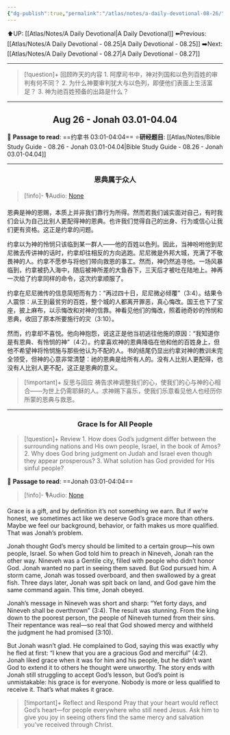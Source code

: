 ```yaml
---
{"dg-publish":true,"permalink":"/atlas/notes/a-daily-devotional-08-26/"}
---
```


 ⬆️UP: [[Atlas/Notes/A Daily Devotional\|A Daily Devotional]]
⬅️Previous: [[Atlas/Notes/A Daily Devotional - 08.25\|A Daily Devotional - 08.25]]
➡️Next: [[Atlas/Notes/A Daily Devotional - 08.27\|A Daily Devotional - 08.27]]

---

> [!question]+ 回顾昨天的内容
> 1.⁠ ⁠阿摩司书中，神对列国和以色列百姓的审判有何不同？
2.⁠ ⁠为什么神要审判犹大与以色列，即便他们表面上生活富足？
3.⁠ ⁠神为祂百姓预备的出路是什么？




---
## <center>Aug 26 - Jonah 03.01-04.04</center>

📖 **Passage to read**: ==约拿书 03:01-04:04==
⭐**研经题目**: [[Atlas/Notes/Bible Study Guide - 08.26 - Jonah 03.01-04.04\|Bible Study Guide - 08.26 - Jonah 03.01-04.04]]

---
### <center>恩典属于众人</center>

> [!info]- 🎙️Audio: [None]()

恩典是神的恩赐，本质上并非我们靠行为所得。然而若我们诚实面对自己，有时我们会认为自己比别人更配得神的恩典。也许我们觉得自己的出身、行为或信心让我们更有资格。这正是约拿的问题。

约拿以为神的怜悯只该临到某一群人——他的百姓以色列。因此，当神吩咐他到尼尼微去传讲神的话时，约拿却往相反的方向逃跑。尼尼微是外邦大城，充满了不敬畏神的人。约拿不愿参与将他们带向救恩的事工。然而，神仍然追寻他。一场风暴临到，约拿被扔入海中，随后被神所差的大鱼吞下，三天后才被吐在陆地上。神再一次给了约拿同样的命令，这次约拿顺服了。

约拿在尼尼微传的信息简短而有力：“再过四十日，尼尼微必倾覆”（3:4）。结果令人震惊：从王到最贫穷的百姓，整个城的人都离开罪恶，真心悔改。国王也下了宝座，披上麻布，以示悔改和对神的信靠。神看见他们的悔改，照着祂奇妙的怜悯和恩典，收回了原本所要施行的灾（3:10）。

然而，约拿却不喜悦。他向神抱怨，说这正是他当初逃往他施的原因：“我知道你是有恩典、有怜悯的神”（4:2）。约拿喜欢神的恩典降临在他和他的百姓身上，但他不希望神将怜悯施与那些他认为不配的人。书的结尾仍显出约拿对神的教训未完全领受，但神的心意非常清楚：祂的恩典是给所有人的。没有人比别人更配得，也没有人比别人更不配，这正是恩典的意义。

> [!important]+ 反思与回应
祷告求神调整我们的心，使我们的心与神的心相合——为世上仍需耶稣的人。求神赐下喜乐，使我们乐意看见他人也经历你所蒙的恩典与救恩。


---
### <center>Grace Is for All People</center>

> [!question]+ Review
> 1.⁠ ⁠How does God’s judgment differ between the surrounding nations and His own people, Israel, in the book of Amos?
2.⁠ ⁠Why does God bring judgment on Judah and Israel even though they appear prosperous?
3.⁠ ⁠What solution has God provided for His sinful people?

📖 **Passage to read**: ==Jonah 03:01-04:04==

> [!info]- 🎙️Audio: [None]()  

Grace is a gift, and by definition it’s not something we earn. But if we’re honest, we sometimes act like we deserve God’s grace more than others. Maybe we feel our background, behavior, or faith makes us more qualified. That was Jonah’s problem.

Jonah thought God’s mercy should be limited to a certain group—his own people, Israel. So when God told him to preach in Nineveh, Jonah ran the other way. Nineveh was a Gentile city, filled with people who didn’t honor God. Jonah wanted no part in seeing them saved. But God pursued him. A storm came, Jonah was tossed overboard, and then swallowed by a great fish. Three days later, Jonah was spit back on land, and God gave him the same command again. This time, Jonah obeyed.

Jonah’s message in Nineveh was short and sharp: “Yet forty days, and Nineveh shall be overthrown” (3:4). The result was stunning. From the king down to the poorest person, the people of Nineveh turned from their sins. Their repentance was real—so real that God showed mercy and withheld the judgment he had promised (3:10).

But Jonah wasn’t glad. He complained to God, saying this was exactly why he fled at first: “I knew that you are a gracious God and merciful” (4:2). Jonah liked grace when it was for him and his people, but he didn’t want God to extend it to others he thought were unworthy. The story ends with Jonah still struggling to accept God’s lesson, but God’s point is unmistakable: his grace is for everyone. Nobody is more or less qualified to receive it. That’s what makes it grace.

> [!important]+ Reflect and Respond
Pray that your heart would reflect God’s heart—for people everywhere who still need Jesus. Ask him to give you joy in seeing others find the same mercy and salvation you’ve received through Christ.



